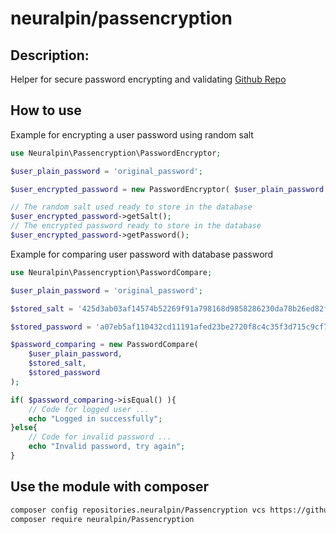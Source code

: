 # neuralpin/passencryption

## Description:
Helper for secure password encrypting and validating
[Github Repo](https://github.com/neuralpin/neuralpin_passencryption)

## How to use

Example for encrypting a user password using random salt
```php
use Neuralpin\Passencryption\PasswordEncryptor;

$user_plain_password = 'original_password';

$user_encrypted_password = new PasswordEncryptor( $user_plain_password );

// The random salt used ready to store in the database
$user_encrypted_password->getSalt();
// The encrypted password ready to store in the database
$user_encrypted_password->getPassword();
```

Example for comparing user password with database password
```php
use Neuralpin\Passencryption\PasswordCompare;

$user_plain_password = 'original_password';

$stored_salt = '425d3ab03af14574b52269f91a798168d9858286230da78b26ed82f20e2ab807bcee97650d8a575a883e06156956c5a3ba8752632138c4c0c6a05a108ed10e09';

$stored_password = 'a07eb5af110432cd11191afed23be2720f8c4c35f3d715c9cf763937f4a93ef8508fa80e83df049294aeed00cd4a42d853639683e4aa125e4f0332f0a30274b3';

$password_comparing = new PasswordCompare(
    $user_plain_password,
    $stored_salt,
    $stored_password
);

if( $password_comparing->isEqual() ){
    // Code for logged user ...
    echo "Logged in successfully";
}else{
    // Code for invalid password ...
    echo "Invalid password, try again";
}

```

## Use the module with composer
```bash
composer config repositories.neuralpin/Passencryption vcs https://github.com/neuralpin/neuralpin_passencryption
composer require neuralpin/Passencryption
```